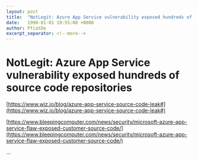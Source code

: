 ```yaml
---
layout: post
title:  "NotLegit: Azure App Service vulnerability exposed hundreds of source code repositories"
date:   1990-01-01 19:55:00 +0000
author: PfiatDe
excerpt_separator: <!--more-->
---
```


# NotLegit: Azure App Service vulnerability exposed hundreds of source code repositories

[https://www.wiz.io/blog/azure-app-service-source-code-leak#](https://www.wiz.io/blog/azure-app-service-source-code-leak#)

[https://www.bleepingcomputer.com/news/security/microsoft-azure-app-service-flaw-exposed-customer-source-code/](https://www.bleepingcomputer.com/news/security/microsoft-azure-app-service-flaw-exposed-customer-source-code/)

...
<!--more-->
